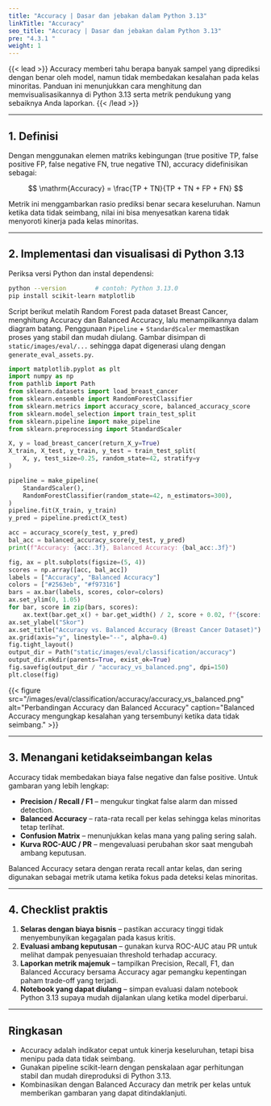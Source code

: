 ```yaml
---
title: "Accuracy | Dasar dan jebakan dalam Python 3.13"
linkTitle: "Accuracy"
seo_title: "Accuracy | Dasar dan jebakan dalam Python 3.13"
pre: "4.3.1 "
weight: 1
---
```


{{< lead >}}
Accuracy memberi tahu berapa banyak sampel yang diprediksi dengan benar oleh model, namun tidak membedakan kesalahan pada kelas minoritas. Panduan ini menunjukkan cara menghitung dan memvisualisasikannya di Python 3.13 serta metrik pendukung yang sebaiknya Anda laporkan.
{{< /lead >}}

---

## 1. Definisi

Dengan menggunakan elemen matriks kebingungan (true positive TP, false positive FP, false negative FN, true negative TN), accuracy didefinisikan sebagai:

$$
\mathrm{Accuracy} = \frac{TP + TN}{TP + TN + FP + FN}
$$

Metrik ini menggambarkan rasio prediksi benar secara keseluruhan. Namun ketika data tidak seimbang, nilai ini bisa menyesatkan karena tidak menyoroti kinerja pada kelas minoritas.

---

## 2. Implementasi dan visualisasi di Python 3.13

Periksa versi Python dan instal dependensi:

```bash
python --version        # contoh: Python 3.13.0
pip install scikit-learn matplotlib
```

Script berikut melatih Random Forest pada dataset Breast Cancer, menghitung Accuracy dan Balanced Accuracy, lalu menampilkannya dalam diagram batang. Penggunaan `Pipeline` + `StandardScaler` memastikan proses yang stabil dan mudah diulang. Gambar disimpan di `static/images/eval/...` sehingga dapat digenerasi ulang dengan `generate_eval_assets.py`.

```python
import matplotlib.pyplot as plt
import numpy as np
from pathlib import Path
from sklearn.datasets import load_breast_cancer
from sklearn.ensemble import RandomForestClassifier
from sklearn.metrics import accuracy_score, balanced_accuracy_score
from sklearn.model_selection import train_test_split
from sklearn.pipeline import make_pipeline
from sklearn.preprocessing import StandardScaler

X, y = load_breast_cancer(return_X_y=True)
X_train, X_test, y_train, y_test = train_test_split(
    X, y, test_size=0.25, random_state=42, stratify=y
)

pipeline = make_pipeline(
    StandardScaler(),
    RandomForestClassifier(random_state=42, n_estimators=300),
)
pipeline.fit(X_train, y_train)
y_pred = pipeline.predict(X_test)

acc = accuracy_score(y_test, y_pred)
bal_acc = balanced_accuracy_score(y_test, y_pred)
print(f"Accuracy: {acc:.3f}, Balanced Accuracy: {bal_acc:.3f}")

fig, ax = plt.subplots(figsize=(5, 4))
scores = np.array([acc, bal_acc])
labels = ["Accuracy", "Balanced Accuracy"]
colors = ["#2563eb", "#f97316"]
bars = ax.bar(labels, scores, color=colors)
ax.set_ylim(0, 1.05)
for bar, score in zip(bars, scores):
    ax.text(bar.get_x() + bar.get_width() / 2, score + 0.02, f"{score:.3f}", ha="center", va="bottom")
ax.set_ylabel("Skor")
ax.set_title("Accuracy vs. Balanced Accuracy (Breast Cancer Dataset)")
ax.grid(axis="y", linestyle="--", alpha=0.4)
fig.tight_layout()
output_dir = Path("static/images/eval/classification/accuracy")
output_dir.mkdir(parents=True, exist_ok=True)
fig.savefig(output_dir / "accuracy_vs_balanced.png", dpi=150)
plt.close(fig)
```

{{< figure src="/images/eval/classification/accuracy/accuracy_vs_balanced.png" alt="Perbandingan Accuracy dan Balanced Accuracy" caption="Balanced Accuracy mengungkap kesalahan yang tersembunyi ketika data tidak seimbang." >}}

---

## 3. Menangani ketidakseimbangan kelas

Accuracy tidak membedakan biaya false negative dan false positive. Untuk gambaran yang lebih lengkap:

- **Precision / Recall / F1** – mengukur tingkat false alarm dan missed detection.
- **Balanced Accuracy** – rata-rata recall per kelas sehingga kelas minoritas tetap terlihat.
- **Confusion Matrix** – menunjukkan kelas mana yang paling sering salah.
- **Kurva ROC-AUC / PR** – mengevaluasi perubahan skor saat mengubah ambang keputusan.

Balanced Accuracy setara dengan rerata recall antar kelas, dan sering digunakan sebagai metrik utama ketika fokus pada deteksi kelas minoritas.

---

## 4. Checklist praktis

1. **Selaras dengan biaya bisnis** – pastikan accuracy tinggi tidak menyembunyikan kegagalan pada kasus kritis.
2. **Evaluasi ambang keputusan** – gunakan kurva ROC-AUC atau PR untuk melihat dampak penyesuaian threshold terhadap accuracy.
3. **Laporkan metrik majemuk** – tampilkan Precision, Recall, F1, dan Balanced Accuracy bersama Accuracy agar pemangku kepentingan paham trade-off yang terjadi.
4. **Notebook yang dapat diulang** – simpan evaluasi dalam notebook Python 3.13 supaya mudah dijalankan ulang ketika model diperbarui.

---

## Ringkasan

- Accuracy adalah indikator cepat untuk kinerja keseluruhan, tetapi bisa menipu pada data tidak seimbang.
- Gunakan pipeline scikit-learn dengan penskalaan agar perhitungan stabil dan mudah direproduksi di Python 3.13.
- Kombinasikan dengan Balanced Accuracy dan metrik per kelas untuk memberikan gambaran yang dapat ditindaklanjuti.
